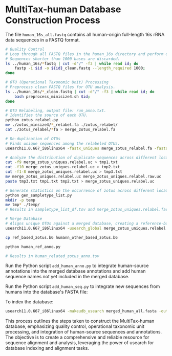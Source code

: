 # MultiTax-human Database Construction Process

The file `human_16s_all.fastq` contains all human-origin full-length 16s rRNA data sequences in a FASTQ format.

```bash
# Quality Control
# Loop through all FASTQ files in the human_16s directory and perform quality control with fastp.
# Sequences shorter than 1000 bases are discarded.
ls ../human_16s/*fastq | cut -d"/" -f3 | while read id; do
    fastp -i $id -o ${id}_clean.fastq --length_required 1000;
done

# OTU (Operational Taxonomic Unit) Processing
# Preprocess clean FASTQ files for OTU analysis.
ls ../human_16s/*_clean.fastq | cut -d"/" -f3 | while read id; do
    bash preprocess_minisize4.sh $id;
done

# OTU Relabeling, output file: run_anno.txt.
# Identifies the source of each OTU.
python zotus_relabel.py
mv ./zotus_minsize4/*_relabel.fa ./zotus_relabel/
cat ./zotus_relabel/*fa > merge_zotus_relabel.fa

# De-duplication of OTUs
# Finds unique sequences among the relabeled OTUs.
usearch11.0.667_i86linux64 -fastx_uniques merge_zotus_relabel.fa -fastaout merge_zotus_uniques.relabel.fasta -uc merge_zotus_uniques.relabel.uc -strand plus -threads 75 -relabel Uniq

# Analyze the distribution of duplicate sequences across different locations
cut -f9 merge_zotus_uniques.relabel.uc > tmp1.txt
cut -f10 merge_zotus_uniques.relabel.uc > tmp2.txt
cut -f1-8 merge_zotus_uniques.relabel.uc > tmp3.txt
mv merge_zotus_uniques.relabel.uc merge_zotus_uniques.relabel.raw.uc
paste tmp3.txt tmp1.txt tmp2.txt > merge_zotus_uniques.relabel.uc

# Generate statistics on the occurrence of zotus across different locations
python gen_sampletype_list.py
mkdir -p temp
mv tmp* ./temp/
# Results in sampletype_list_df.tsv and merge_zotus_uniques.relabel.fasta

# Merge Database
# Aligns unique OTUs against a merged database, creating a reference-based OTU table.
usearch11.0.667_i86linux64 -usearch_global merge_zotus_uniques.relabel.fasta -db merge_database.udb -maxaccepts 0 -maxrejects 0 -strand both -top_hit_only -id 0 -blast6out ref_based_zotus.b6 -threads 75

cp ref_based_zotus.b6 humann_other_based_zotus.b6

python human_ref_anno.py

# Results in human_related_zotus_anno.tsv
```

Run the Python script `add_human_anno.py` to integrate human-source annotations into the merged database annotations and add human sequence names not yet included in the merged database.

Run the Python script `add_human_seq.py` to integrate new sequences from humans into the database's FASTA file:

To index the database:

```bash
usearch11.0.667_i86linux64 -makeudb_usearch merged_human_all.fasta -output merged_human_all.udb
```

This process outlines the steps taken to construct the MultiTax-human database, emphasizing quality control, operational taxonomic unit processing, and integration of human-source sequences and annotations. The objective is to create a comprehensive and reliable resource for sequence alignment and analysis, leveraging the power of usearch for database indexing and alignment tasks.